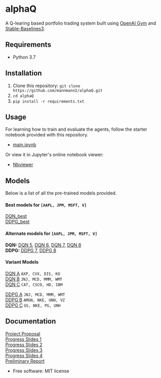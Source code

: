 # alphaQ

A Q-learing based portfolio trading system built using [OpenAI Gym](https://github.com/openai/gym) and [Stable-Baselines3](https://github.com/DLR-RM/stable-baselines3).

## Requirements
- Python 3.7

## Installation
1. Clone this repository: `git clone https://github.com/mannmann2/alphaQ.git`
1. `cd alphaQ`
1. `pip install -r requirements.txt`

## Usage 
For learning how to train and evaluate the agents, follow the starter notebook provided with this repository.
- [main.ipynb](main.ipynb)

Or view it in Jupyter's online notebook viewer: 
- [Nbviewer](https://nbviewer.jupyter.org/github/mannmann2/alphaQ/blob/main/main.ipynb)

## Models
Below is a list of all the pre-trained models provided.

#### Best models for `[AAPL, JPM, MSFT, V]`  
[DQN_best](models/DQN_best.zip)  
[DDPG_best](models/DDPG_best.zip)

#### Alternate models for `[AAPL, JPM, MSFT, V]` 
**DQN:** [DQN 5](models/DQN5.zip), [DQN 6](models/DQN6.zip), [DQN 7](models/DQN7.zip), [DQN 8](models/DQN8.zip)  
**DDPG:** [DDPG 7](models/DDPG7.zip), [DDPG 8](models/DDPG8.zip)  

#### Variant Models
[DQN A](models/variants/DQN_A.zip)  `AXP, CVX, DIS, KO`  
[DQN B](models/variants/DQN_B.zip)  `JNJ, MCD, MMM, WMT`  
[DQN C](models/variants/DQN_B.zip)  `CAT, CSCO, HD, IBM`  

[DDPG A](models/variants/DDPG_A.zip)  `JNJ, MCD, MMM, WMT`  
[DDPG B](models/variants/DDPG_B.zip)  `AMGN, NKE, UNH, VZ`  
[DDPG C](models/variants/DDPG_C.zip)  `GS, NKE, PG, UNH`  

## Documentation
[Project Proposal](docs/ProjectProposal.pdf)  
[Progress Slides 1](docs/ProgressSlides1.pdf)  
[Progress Slides 2](docs/ProgressSlides2.pdf)  
[Progress Slides 3](docs/ProgressSlides3.pdf)  
[Progress Slides 4](docs/ProgressSlides4.pdf)  
[Preliminary Report](docs/PreliminaryProjectReport.pdf)  


* Free software: MIT license
